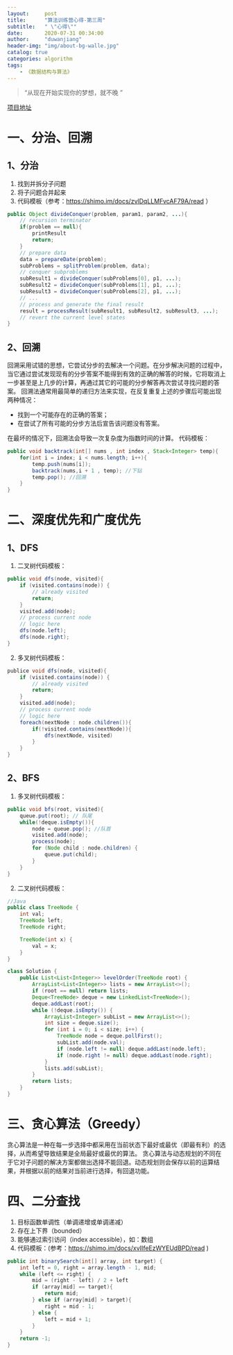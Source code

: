 ```yaml
---
layout: 	post
title: 		"算法训练营心得-第三周"
subtitle:	" \"心得\""
date:		2020-07-31 00:34:00
author:		"duwanjiang"
header-img:	"img/about-bg-walle.jpg"
catalog: true
categories: algorithm
tags:
    - 《数据结构与算法》
---
```


> “从现在开始实现你的梦想，就不晚 ”

[项目地址](https://github.com/duwanjiang/AlgorithmQIUZHAO)

# 一、分治、回溯
## 1、分治
1. 找到并拆分子问题
2. 将子问题合并起来
3. 代码模板（参考：https://shimo.im/docs/zvlDqLLMFvcAF79A/read ）

```java
public Object divideConquer(problem, param1, param2, ...){
    // recursion terminator
    if(problem == null){
        printResult
        return;    
    }
    // prepare data
    data = prepareDate(problem);
    subProblems = splitProblem(problem, data);
    // conquer subproblems
    subResult1 = divideConquer(subProblems[0], p1, ...);
    subResult2 = divideConquer(subProblems[1], p1, ...);
    subResult3 = divideConquer(subProblems[2], p1, ...);
    // ...
    // process and generate the final result
    result = processResult(subResult1, subResult2, subResult3, ...);
    // revert the current level states
}
```

## 2、回溯

回溯采用试错的思想，它尝试分步的去解决一个问题。在分步解决问题的过程中，当它通过尝试发现现有的分步答案不能得到有效的正确的解答的时候，它将取消上一步甚至是上几步的计算，再通过其它的可能的分步解答再次尝试寻找问题的答案。
回溯法通常用最简单的递归方法来实现，在反复重复上述的步骤后可能出现两种情况：
* 找到一个可能存在的正确的答案；
* 在尝试了所有可能的分步方法后宣告该问题没有答案。

在最坏的情况下，回溯法会导致一次复杂度为指数时间的计算。
代码模板：

``` java
public void backtrack(int[] nums , int index , Stack<Integer> temp){
    for(int i = index; i < nums.length; i++){
        temp.push(nums[i]);
        backtrack(nums,i + 1 , temp); //下钻
        temp.pop(); //回溯
    }
}
```


# 二、深度优先和广度优先

## 1、DFS
1. 二叉树代码模板：

```java
public void dfs(node, visited){
    if (visited.contains(node)) {
        // already visited
        return;
    }
    visited.add(node);
    // process current node
    // logic here
    dfs(node.left);
    dfs(node.right);
}
```

2. 多叉树代码模板：

``` java
publice void dfs(node, visited){
    if (visited.contains(node)) {
        // already visited
        return;
    }
    visited.add(node);
    // process current node
    // logic here
    foreach(nextNode : node.children()){
        if(!visited.contains(nextNode)){
            dfs(nextNode, visited)
        }
    }
}
```

## 2、BFS

1. 多叉树代码模板：

```java
public void bfs(root, visited){
    queue.put(root); // 队尾
    while(!deque.isEmpty()){
        node = queue.pop(); //队首
        visited.add(node);
        process(node);
        for (Node child : node.children) {
            queue.put(child);
        }
    }
}
```


2. 二叉树代码模板：

``` java
//Java
public class TreeNode {
    int val;
    TreeNode left;
    TreeNode right;

    TreeNode(int x) {
        val = x;
    }
}

class Solution {
    public List<List<Integer>> levelOrder(TreeNode root) {
        ArrayList<List<Integer>> lists = new ArrayList<>();
        if (root == null) return lists;
        Deque<TreeNode> deque = new LinkedList<TreeNode>();
        deque.addLast(root);
        while (!deque.isEmpty()) {
            ArrayList<Integer> subList = new ArrayList<>();
            int size = deque.size();
            for (int i = 0; i < size; i++) {
                TreeNode node = deque.pollFirst();
                subList.add(node.val);
                if (node.left != null) deque.addLast(node.left);
                if (node.right != null) deque.addLast(node.right);
            }
            lists.add(subList);
        }
        return lists;
    }
}

```

# 三、贪心算法（Greedy）
贪心算法是一种在每一步选择中都采用在当前状态下最好或最优（即最有利）的选择，从而希望导致结果是全局最好或最优的算法。
贪心算法与动态规划的不同在于它对子问题的解决方案都做出选择不能回退。动态规划则会保存以前的运算结果，并根据以前的结果对当前进行选择，有回退功能。

# 四、二分查找
1. 目标函数单调性（单调递增或单调递减）
2. 存在上下界（bounded）
3. 能够通过索引访问（index accessible），如：数组
4. 代码模板：(参考：https://shimo.im/docs/xvIIfeEzWYEUdBPD/read )


``` java
public int binarySearch(int[] array, int target) {
    int left = 0, right = array.length - 1, mid;
    while (left <= right) {
        mid = (right - left) / 2 + left
        if (array[mid] == target){
            return mid;
        } else if (array[mid] > target){
            right = mid - 1;
        } else {
            left = mid + 1;
        }
    }
    return -1;
}
```